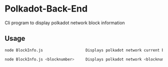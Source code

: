 # Polkadot-Back-End
 Cli program to display polkadot network block information
 
## Usage

```bash
node BlockInfo.js                   Displays polkadot network current block information.

node BlockInfo.js <blocknumber>     Displays polkadot network <blocknumber> information.
```
